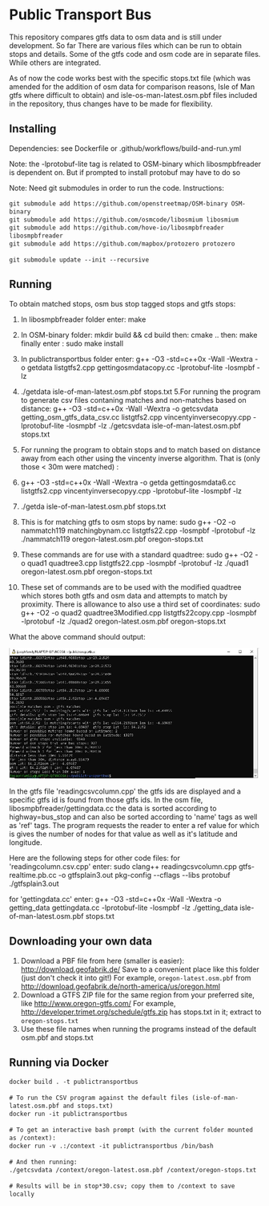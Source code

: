 # Public Transport Bus

This repository compares gtfs data to osm data and is still under development. So far There are various files which can be run to obtain stops and details. Some of the  gtfs code and osm code are in separate files. While others are integrated. 
 

As of now the code works best with the specific stops.txt file (which was amended for the addition of osm data for comparison reasons, Isle of Man gtfs where difficult to obtain) and isle-os-man-latest.osm.pbf files included in the repository, thus changes have to be made for flexibility.


## Installing

Dependencies: see Dockerfile or .github/workflows/build-and-run.yml

Note: the -lprotobuf-lite tag is related to OSM-binary which libosmpbfreader is dependent on. But if prompted to install protobuf may have to do so

Note: Need git submodules in order to run the code. Instructions: 

```
git submodule add https://github.com/openstreetmap/OSM-binary OSM-binary
git submodule add https://github.com/osmcode/libosmium libosmium
git submodule add https://github.com/hove-io/libosmpbfreader libosmpbfreader
git submodule add https://github.com/mapbox/protozero protozero

git submodule update --init --recursive
```

## Running

To obtain matched stops, osm bus stop tagged stops and gtfs stops:
1. In libosmpbfreader folder enter: make
2. In OSM-binary folder: mkdir build && cd build  then: cmake ..   then: make  finally enter : sudo make install
3. In publictransportbus folder enter: g++ -O3 -std=c++0x -Wall -Wextra -o getdata listgtfs2.cpp gettingosmdatacopy.cc -lprotobuf-lite -losmpbf -lz
4. ./getdata isle-of-man-latest.osm.pbf stops.txt
5.For running the program to generate csv files contaning matches and non-matches based on distance: g++ -O3 -std=c++0x -Wall -Wextra -o getcsvdata getting_osm_gtfs_data_csv.cc listgtfs2.cpp vincentyinversecopyy.cpp  -lprotobuf-lite -losmpbf -lz     ./getcsvdata isle-of-man-latest.osm.pbf stops.txt
6. For running the program to obtain stops and to match based on distance away from each other using the vincenty inverse algorithm. That is (only those < 30m were matched) :
7. g++ -O3 -std=c++0x -Wall -Wextra -o getda gettingosmdata6.cc listgtfs2.cpp vincentyinversecopyy.cpp  -lprotobuf-lite -losmpbf -lz
8. ./getda isle-of-man-latest.osm.pbf stops.txt
9. This is for matching gtfs to osm stops by name:
    sudo g++ -O2 -o nammatch119 matchingbynam.cc listgtfs22.cpp -losmpbf -lprotobuf -lz
   ./nammatch119 oregon-latest.osm.pbf oregon-stops.txt

10. These commands are for use with a standard quadtree:
     sudo g++ -O2 -o quad1 quadtree3.cpp listgtfs22.cpp -losmpbf -lprotobuf -lz
     ./quad1 oregon-latest.osm.pbf oregon-stops.txt

11. These set of commands are to be used with the modified quadtree which stores both gtfs and osm data and attempts to match by proximity. There is allowance to also use a third set of coordinates:
     sudo g++ -O2 -o quad2 quadtree3Modified.cpp listgtfs22copy.cpp -losmpbf -lprotobuf -lz
     ./quad2 oregon-latest.osm.pbf oregon-stops.txt


What the above command should output:

<img width="500dp" src=".github/comparison - distance for coordinates.jpg">

In the gtfs file 'readingcsvcolumn.cpp' the gtfs ids are displayed and a specific gtfs id is found from those gtfs ids. In the osm file, libosmpbfreader/gettingdata.cc the data is sorted according to highway=bus_stop and can also be sorted according to 'name' tags as well as 'ref' tags.
The program requests the reader to enter a ref value for which is gives the number of nodes for that value as well as it's latitude and longitude.

Here are the following steps for other code files: for 'readingcolumn.csv.cpp' enter: sudo clang++ readingcsvcolumn.cpp gtfs-realtime.pb.cc -o gtfsplain3.out pkg-config --cflags --libs protobuf ./gtfsplain3.out

for 'gettingdata.cc' enter: g++ -O3 -std=c++0x -Wall -Wextra -o getting_data gettingdata.cc -lprotobuf-lite -losmpbf -lz ./getting_data isle-of-man-latest.osm.pbf stops.txt

## Downloading your own data

1. Download a PBF file from here (smaller is easier): http://download.geofabrik.de/
   Save to a convenient place like this folder (just don't check it into git!)
   For example, `oregon-latest.osm.pbf` from http://download.geofabrik.de/north-america/us/oregon.html
2. Download a GTFS ZIP file for the same region from your preferred site, like http://www.oregon-gtfs.com/
   For example, http://developer.trimet.org/schedule/gtfs.zip has stops.txt in it; extract to `oregon-stops.txt`
3. Use these file names when running the programs instead of the default osm.pbf and stops.txt

## Running via Docker

```
docker build . -t publictransportbus

# To run the CSV program against the default files (isle-of-man-latest.osm.pbf and stops.txt)
docker run -it publictransportbus

# To get an interactive bash prompt (with the current folder mounted as /context):
docker run -v .:/context -it publictransportbus /bin/bash

# And then running:
./getcsvdata /context/oregon-latest.osm.pbf /context/oregon-stops.txt

# Results will be in stop*30.csv; copy them to /context to save locally
```
